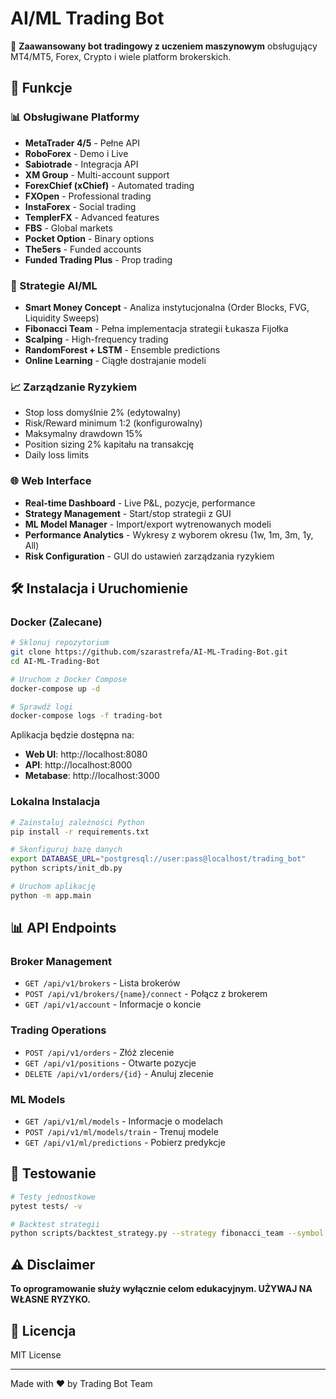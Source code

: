 # AI/ML Trading Bot

🤖 **Zaawansowany bot tradingowy z uczeniem maszynowym** obsługujący MT4/MT5, Forex, Crypto i wiele platform brokerskich.

## 🚀 Funkcje

### 📊 Obsługiwane Platformy
- **MetaTrader 4/5** - Pełne API
- **RoboForex** - Demo i Live
- **Sabiotrade** - Integracja API
- **XM Group** - Multi-account support
- **ForexChief (xChief)** - Automated trading
- **FXOpen** - Professional trading
- **InstaForex** - Social trading
- **TemplerFX** - Advanced features
- **FBS** - Global markets
- **Pocket Option** - Binary options
- **The5ers** - Funded accounts
- **Funded Trading Plus** - Prop trading

### 🧠 Strategie AI/ML
- **Smart Money Concept** - Analiza instytucjonalna (Order Blocks, FVG, Liquidity Sweeps)
- **Fibonacci Team** - Pełna implementacja strategii Łukasza Fijołka
- **Scalping** - High-frequency trading
- **RandomForest + LSTM** - Ensemble predictions
- **Online Learning** - Ciągłe dostrajanie modeli

### 📈 Zarządzanie Ryzykiem
- Stop loss domyślnie 2% (edytowalny)
- Risk/Reward minimum 1:2 (konfigurowalny)
- Maksymalny drawdown 15%
- Position sizing 2% kapitału na transakcję
- Daily loss limits

### 🌐 Web Interface
- **Real-time Dashboard** - Live P&L, pozycje, performance
- **Strategy Management** - Start/stop strategii z GUI
- **ML Model Manager** - Import/export wytrenowanych modeli
- **Performance Analytics** - Wykresy z wyborem okresu (1w, 1m, 3m, 1y, All)
- **Risk Configuration** - GUI do ustawień zarządzania ryzykiem

## 🛠️ Instalacja i Uruchomienie

### Docker (Zalecane)

```bash
# Sklonuj repozytorium
git clone https://github.com/szarastrefa/AI-ML-Trading-Bot.git
cd AI-ML-Trading-Bot

# Uruchom z Docker Compose
docker-compose up -d

# Sprawdź logi
docker-compose logs -f trading-bot
```

Aplikacja będzie dostępna na:
- **Web UI**: http://localhost:8080
- **API**: http://localhost:8000
- **Metabase**: http://localhost:3000

### Lokalna Instalacja

```bash
# Zainstaluj zależności Python
pip install -r requirements.txt

# Skonfiguruj bazę danych
export DATABASE_URL="postgresql://user:pass@localhost/trading_bot"
python scripts/init_db.py

# Uruchom aplikację
python -m app.main
```

## 📊 API Endpoints

### Broker Management
- `GET /api/v1/brokers` - Lista brokerów
- `POST /api/v1/brokers/{name}/connect` - Połącz z brokerem
- `GET /api/v1/account` - Informacje o koncie

### Trading Operations
- `POST /api/v1/orders` - Złóż zlecenie
- `GET /api/v1/positions` - Otwarte pozycje
- `DELETE /api/v1/orders/{id}` - Anuluj zlecenie

### ML Models
- `GET /api/v1/ml/models` - Informacje o modelach
- `POST /api/v1/ml/models/train` - Trenuj modele
- `GET /api/v1/ml/predictions` - Pobierz predykcje

## 🧪 Testowanie

```bash
# Testy jednostkowe
pytest tests/ -v

# Backtest strategii
python scripts/backtest_strategy.py --strategy fibonacci_team --symbol EURUSD --period 1y
```

## ⚠️ Disclaimer

**To oprogramowanie służy wyłącznie celom edukacyjnym. UŻYWAJ NA WŁASNE RYZYKO.**

## 📄 Licencja

MIT License

---

Made with ❤️ by Trading Bot Team